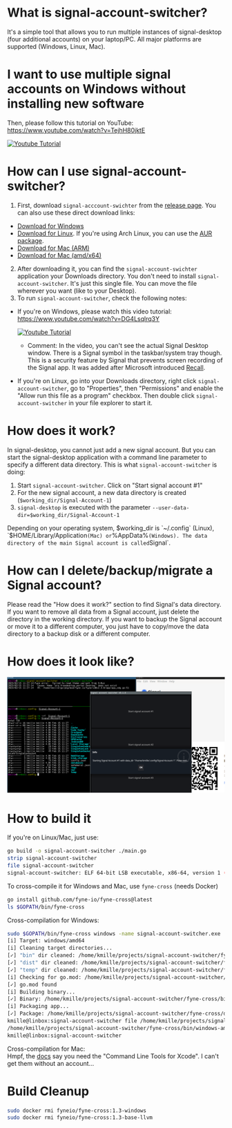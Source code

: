 # What is signal-account-switcher?
It's a simple tool that allows you to run multiple instances of signal-desktop (four additional accounts) on your laptop/PC. All major platforms are supported (Windows, Linux, Mac).

# I want to use multiple signal accounts on Windows without installing new software

Then, please follow this tutorial on YouTube: https://www.youtube.com/watch?v=TejhH80jktE

[![Youtube Tutorial ](https://img.youtube.com/vi/TejhH80jktE/0.jpg)](https://www.youtube.com/watch?v=TejhH80jktE)

# How can I use signal-account-switcher?
1) First, download `signal-acccount-swichter` from the [release page](https://github.com/kmille/signal-account-switcher/releases). You can also use these direct download links:
- [Download for Windows](https://github.com/kmille/signal-account-switcher/releases/download/v0.1.0/signal-account-switcher.exe)
- [Download for Linux](https://github.com/kmille/signal-account-switcher/releases/download/v0.1.0/signal-account-switcher). If you're using Arch Linux, you can use the [AUR package](https://aur.archlinux.org/packages/signal-account-switcher).
- [Download for Mac (ARM)](https://github.com/kmille/signal-account-switcher/releases/download/v0.1.0/signal-account-switcher-mac-arm)
- [Download for Mac (amd/x64)](https://github.com/kmille/signal-account-switcher/releases/download/v0.1.0/signal-account-switcher-mac-amd)

2. After downloading it, you can find the `signal-account-swichter` application your Downloads directory. You don't need to install `signal-account-switcher`. It's just this single file. You can move the file wherever you want (like to your Desktop).
3. To run `signal-account-switcher`, check the following notes:

- If you're on Windows, please watch this video tutorial: https://www.youtube.com/watch?v=DG4Lsqlrq3Y

  [![Youtube Tutorial ](https://img.youtube.com/vi/DG4Lsqlrq3Y/0.jpg)](https://www.youtube.com/watch?v=DG4Lsqlrq3Y)

  - Comment: In the video, you can't see the actual Signal Desktop window. There is a Signal symbol in the taskbar/system tray though. This is a security feature by Signal that prevents screen recording of the Signal app. It was added after Microsoft introduced [Recall](https://signal.org/blog/signal-doesnt-recall/).

- If you're on Linux, go into your Downloads directory, right click `signal-account-switcher`, go to "Properties", then "Permissions" and enable the "Allow run this file as a program" checkbox. Then double click `signal-account-switcher` in your file explorer to start it.

# How does it work?

In signal-desktop, you cannot just add a new signal account. But you can start the signal-desktop application with a command line parameter to specify a different data directory. This is what `signal-account-switcher` is doing:

1. Start `signal-account-switcher`. Click on "Start signal account #1"
2. For the new signal account, a new data directory is created (`$working_dir/Signal-Account-1`)
3. `signal-desktop` is executed with the parameter `--user-data-dir=$working_dir/Signal-Account-1`

Depending on your operating system, $working_dir is `~/.config` (Linux), `$HOME/Library/Application` (Mac) or `%AppData%` (Windows). The data directory of the main Signal account is called `Signal`.

# How can I delete/backup/migrate a Signal account?

Please read the "How does it work?" section to find Signal's data directory. If you want to remove all data from a Signal account, just delete the directory in the working directory. If you want to backup the Signal account or move it to a different computer, you just have to copy/move the data directory to a backup disk or a different computer.

# How does it look like?

![](docs/screenshot.png)

# How to build it 
If you're on Linux/Mac, just use:
```bash
go build -o signal-account-switcher ./main.go
strip signal-account-switcher
file signal-account-switcher
signal-account-switcher: ELF 64-bit LSB executable, x86-64, version 1 (SYSV), dynamically linked, interpreter /lib64/ld-linux-x86-64.so.2, BuildID[sha1]=c60867bc53ad2ff8f56622bf24c85842f2cec213, for GNU/Linux 4.4.0, stripped
```

To cross-compile it for Windows and Mac, use `fyne-cross` (needs Docker)

```bash
go install github.com/fyne-io/fyne-cross@latest
ls $GOPATH/bin/fyne-cross
```
Cross-compilation for Windows:  
```bash
sudo $GOPATH/bin/fyne-cross windows -name signal-account-switcher.exe
[i] Target: windows/amd64
[i] Cleaning target directories...
[✓] "bin" dir cleaned: /home/kmille/projects/signal-account-switcher/fyne-cross/bin/windows-amd64
[✓] "dist" dir cleaned: /home/kmille/projects/signal-account-switcher/fyne-cross/dist/windows-amd64
[✓] "temp" dir cleaned: /home/kmille/projects/signal-account-switcher/fyne-cross/tmp/windows-amd64
[i] Checking for go.mod: /home/kmille/projects/signal-account-switcher/go.mod
[✓] go.mod found
[i] Building binary...
[✓] Binary: /home/kmille/projects/signal-account-switcher/fyne-cross/bin/windows-amd64/signal-account-switcher.exe
[i] Packaging app...
[✓] Package: /home/kmille/projects/signal-account-switcher/fyne-cross/dist/windows-amd64/signal-account-switcher.exe.zip
kmille@linbox:signal-account-switcher file /home/kmille/projects/signal-account-switcher/fyne-cross/bin/windows-amd64/signal-account-switcher.exe
/home/kmille/projects/signal-account-switcher/fyne-cross/bin/windows-amd64/signal-account-switcher.exe: PE32+ executable (GUI) x86-64 (stripped to external PDB), for MS Windows, 12 sections
kmille@linbox:signal-account-switcher
```
Cross-compilation for Mac:  
Hmpf, the [docs](https://github.com/fyne-io/fyne-cross#build-the-docker-image-for-osxdarwinapple-cross-compiling) say you need the "Command Line Tools for Xcode". I can't get them without an account...

# Build Cleanup
```bash
sudo docker rmi fyneio/fyne-cross:1.3-windows
sudo docker rmi fyneio/fyne-cross:1.3-base-llvm
```

